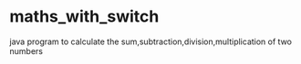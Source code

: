 # maths_with_switch
 java program to calculate the sum,subtraction,division,multiplication of two numbers
